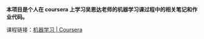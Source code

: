 **本项目是个人在 coursera 上学习吴恩达老师的机器学习课过程中的相关笔记和作业代码。**

课程链接：[机器学习 | Coursera](https://www.coursera.org/learn/machine-learning)

